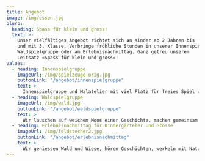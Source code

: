 ```yaml
---
title: Angebot
image: /img/essen.jpg
blurb:
  heading: Spass für klein und gross!
  text: >-
    Unser vielfältiges Angebot richtet sich an Kinder ab 2 Jahren bis
    und mit 3. Klasse. Verbringe fröhliche Stunden in unserer Innenspielgruppe, 
    Waldspielgruppe oder am Erlebnisnachmittag. Ganz getreu unserem
    Leitsatz «Spass für klein und gross»!
values:
  - heading: Innenspielgruppe
    imageUrl: /img/spielzeuge-orig.jpg
    buttonLink: "/angebot/innenspielgruppe"
    text: >
      Innenspielgruppe und Malatelier mit viel Platz für freies Spiel und Kreativität.
  - heading: Waldspielgruppe
    imageUrl: /img/wald.jpg
    buttonLink: "/angebot/waldspielgruppe"
    text: >
      Wir lauschen auf weichem Moos einer Geschichte, machen gemeinsam ein Feuer und haben viel Zeit für freies Spiel. 
  - heading: Erlebnisnachmittag für Kindergärteler und Grosse
    imageUrl: /img/feldstecher2.jpg
    buttonLink: "/angebot/erlebnisnachmittag"
    text: >
      Wir geniessen Wald und Wiese, hören Geschichten, werkeln mit Naturmaterialien und knoten uns einen kleinen Seilpark.
---
```

